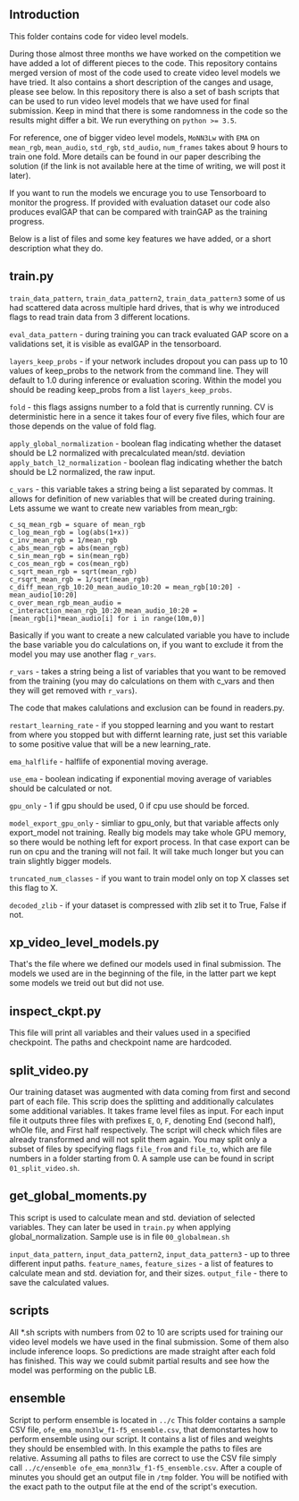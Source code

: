 ## Introduction
This folder contains code for video level models.

During those almost three months we have worked on the competition we have added a lot of different pieces to the code. This repository contains merged version of most of the code used to create video level models we have tried. It also contains a short description of the canges and usage, please see below. In this repository there is also a set of bash scripts that can be used to run video level models that we have used for final submission. Keep in mind that there is some randomness in the code so the results might differ a bit. We run everything on `python >= 3.5`. 

For reference, one of bigger video level models, `MoNN3Lw` with `EMA` on `mean_rgb`, `mean_audio`, `std_rgb`, `std_audio`, `num_frames` takes about 9 hours to train one fold. More details can be found in our paper describing the solution (if the link is not available here at the time of writing, we will post it later). 

If you want to run the models we encurage you to use Tensorboard to monitor the progress. If provided with evaluation dataset our code also produces evalGAP that can be compared with trainGAP as the training progress.

Below is a list of files and some key features we have added, or a short description what they do. 

## train.py

`train_data_pattern`, `train_data_pattern2`, `train_data_pattern3`  some of us had scattered data across multiple hard drives, that is why we introduced flags to read train data from 3 different locations.

`eval_data_pattern` - during training you can track evaluated GAP score on a validations set, it is visible as evalGAP in the tensorboard.

`layers_keep_probs` - if your network includes dropout you can pass up to 10 values of keep_probs to the network from the command line. They will default to 1.0 during inference or evaluation scoring. Within the model you should be reading keep_probs from a list `layers_keep_probs`.

`fold` - this flags assigns number to a fold that is currently running. CV is deterministic here in a sence it takes four of every five files, which four are those depends on the value of fold flag.

`apply_global_normalization` - boolean flag indicating whether the dataset should be L2 normalized with precalculated mean/std. deviation
`apply_batch_l2_normalization` - boolean flag indicating whether the batch should be L2 normalized, the raw input.

`c_vars` - this variable takes a string being a list separated by commas. It allows for definition of new variables that will be created during training. Lets assume we want to create new variables from mean_rgb:
```
c_sq_mean_rgb = square of mean_rgb
c_log_mean_rgb = log(abs(1+x))
c_inv_mean_rgb = 1/mean_rgb
c_abs_mean_rgb = abs(mean_rgb)
c_sin_mean_rgb = sin(mean_rgb)
c_cos_mean_rgb = cos(mean_rgb)
c_sqrt_mean_rgb = sqrt(mean_rgb)
c_rsqrt_mean_rgb = 1/sqrt(mean_rgb)
c_diff_mean_rgb_10:20_mean_audio_10:20 = mean_rgb[10:20] - mean_audio[10:20]
c_over_mean_rgb_mean_audio = 
c_interaction_mean_rgb_10:20_mean_audio_10:20 = [mean_rgb[i]*mean_audio[i] for i in range(10m,0)]
```
Basically if you want to create a new calculated variable you have to include the base variable you do calculations on, if you want to exclude it from the model you may use another flag `r_vars`.

`r_vars` - takes a string being a list of variables that you want to be removed from the training (you may do calculations on them with c_vars and then they will get removed with `r_vars`).

The code that makes calulations and exclusion can be found in readers.py.

`restart_learning_rate` - if you stopped learning and you want to restart from where you stopped but with differnt learning rate, just set this variable to some positive value that will be a new learning_rate.

`ema_halflife` - halflife of exponential moving average.

`use_ema` - boolean indicating if exponential moving average of variables should be calculated or not.

`gpu_only` - 1 if gpu should be used, 0 if cpu use should be forced.

`model_export_gpu_only` - simliar to gpu_only, but that variable affects only export_model not training. Really big models may take whole GPU memory, so there would be nothing left for export process. In that case export can be run on cpu and the traning will not fail. It will take much longer but you can train slightly bigger models.

`truncated_num_classes` - if you want to train model only on top X classes set this flag to X.

`decoded_zlib` - if your dataset is compressed with zlib set it to True, False if not.

## xp_video_level_models.py 
That's the file where we defined our models used in final submission. The models we used are in the beginning of the file, in the latter part we kept some models we treid out but did not use.


## inspect_ckpt.py
This file will print all variables and their values used in a specified checkpoint. The paths and checkpoint name are hardcoded.

## split_video.py
Our training dataset was augmented with data coming from first and second part of each file. This scrip does the splitting and additionally calculates some additional variables. It takes frame level files as input. For each input file it outputs three files with prefixes `E`, `O`, `F`, denoting End (second half), whOle file, and First half respectively. The script will check which files are already transformed and will not split them again. You may split only a subset of files by specifying flags `file_from` and `file_to`, which are file numbers in a folder starting from 0. A sample use can be found in script `01_split_video.sh`. 

## get_global_moments.py
This script is used to calculate mean and std. deviation of selected variables. They can later be used in `train.py` when applying global_normalization. Sample use is in file `00_globalmean.sh`

`input_data_pattern`, `input_data_pattern2`, `input_data_pattern3` - up to three different input paths.
`feature_names`, `feature_sizes` - a list of features to calculate mean and std. deviation for, and their sizes.
`output_file` - there to save the calculated values.


## scripts 
All *.sh scripts with numbers from 02 to 10 are scripts used for training our video level models we have used in the final submission. Some of them also include inference loops. So predictions are made straight after each fold has finished. This way we could submit partial results and see how the model was performing on the public LB.

## ensemble 
Script to perform ensemble is located in `../c` This folder contains a sample CSV file, `ofe_ema_monn3lw_f1-f5_ensemble.csv`,  that demonstartes how to perform ensemble using our script. It contains a list of files and weights they should be ensembled with. In this example the paths to files are relative. Assuming all paths to files are correct to use the CSV file simply call `../c/ensemble ofe_ema_monn3lw_f1-f5_ensemble.csv`. After a couple of minutes you should get an output file in `/tmp` folder. You will be notified with the exact path to the output file at the end of the script's execution.
